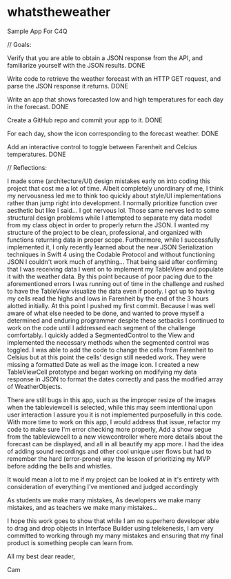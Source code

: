 # whatstheweather
Sample App For C4Q

// Goals:

Verify that you are able to obtain a JSON response from the API, and familiarize yourself with the JSON results. DONE

Write code to retrieve the weather forecast with an HTTP GET request, and parse the JSON response it returns. DONE

Write an app that shows forecasted low and high temperatures for each day in the forecast. DONE

Create a GitHub repo and commit your app to it. DONE

For each day, show the icon corresponding to the forecast weather. DONE

Add an interactive control to toggle between Farenheit and Celcius temperatures. DONE


// Reflections:

I made some (architecture/UI) design mistakes early on into coding this project that cost me a lot of time. Albeit completely unordinary of me,
I think my nervousness led me to think too quickly about style/UI implementations rather than jump right into development. I normally prioritize function
over aesthetic but like I said... I got nervous lol. Those same nerves led to some structural design problems while I attempted to separate my data model from
my class object in order to properly return the JSON. I wanted my structure of the project to be clean, professional, and organized with functions
returning data in proper scope. Furthermore, while I successfully implemented it, I only recently learned about the new JSON Serialization techniques 
in Swift 4 using the Codable Protocol and without functioning JSON I couldn't work much of anything... That being said after confirming that I was receiving 
data I went on to implement my TableView and populate it with the weather data. By this point because of poor pacing due to the aforementioned errors
I was running out of time in the challenge and rushed to have the TableView visualize the data even if poorly. I got up to having my cells read the highs and lows
in Farenheit by the end of the 3 hours alotted initially. At this point I pushed my first commit. Because I was well aware of what else needed to be done, and wanted to prove myself a determined and enduring programmer despite these setbacks I continued to work on the code until I addressed each segment of the challenge comfortably. I quickly added a SegmentedControl to the View and
implemented the necessary methods when the segmented control was toggled. I was able to add the code to change the cells from Farenheit to Celsius but
at this point the cells' design still needed work. They were missing a formatted Date as well as the image icon. I created a new TableViewCell prototype and 
began working on modifying my data response in JSON to format the dates correctly and pass the modified array of WeatherObjects. 

There are still bugs in this app, such as the improper resize of the images when the tableviewcell is selected, while this may seem intentional upon
user interaction I assure you it is not implemented purposefully in this code. With more time to work on this app, I would address that issue, refactor my code to make sure I'm error checking more properly, Add a show segue from the tableviewcell to a new viewcontroller where more details 
about the forecast can be displayed, and all in all beautify my app more. I had the idea of adding sound recordings and other cool unique user flows but
had to remember the hard (error-prone) way the lesson of prioritizing my MVP before adding the bells and whistles.

It would mean a lot to me if my project can be looked at in it's entirety with consideration of everything I've mentioned and judged accordingly

As students we make many mistakes, 
As developers we make many mistakes, and
as teachers we make many mistakes...

I hope this work goes to show that while I am
no superhero developer able to drag and drop objects in Interface Builder using telekenesis, I am very committed to working through my many mistakes
and ensuring that my final product is something people can learn from.


All my best dear reader,

Cam
